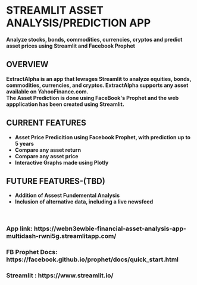 <h1> <b> STREAMLIT ASSET ANALYSIS/PREDICTION APP  </h1>
Analyze stocks, bonds, commodities, currencies, cryptos and predict asset prices using Streamlit and Facebook Prophet

<h2><b> OVERVIEW </b> </h2>
 ExtractAlpha is an app that levrages Streamlit to analyze equities, bonds, commodities, currencies, and cryptos. ExtractAlpha supports any asset available on YahooFinance.com.<br> <b>The Asset Prediction is done using FaceBook's Prophet and the web appplication has been created using Streamlit.
  <br>
 <h2><b> CURRENT FEATURES </h2>
 <ul style="Current Features:square;">
  <li>Asset Price Predicition using Facebook Prophet, with prediction up to 5 years </li>
  <li>Compare any asset return  </li>
  <li>Compare any asset price  </li>
  <li>Interactive Graphs made using Plotly </li>
</ul>
<h2><b> FUTURE FEATURES-(TBD) </h2>
 <ul style="FUTURE Features:square;">
  <li>Addition of Assest Fundemental Analysis </li>
  <li>Inclusion of alternative data, including a live newsfeed </li>
</ul>

<br>


<h3> App link: https://webn3ewbie-financial-asset-analysis-app-multidash-rwni5g.streamlitapp.com/ </h3>

<h3> FB Prophet Docs: https://facebook.github.io/prophet/docs/quick_start.html </h3>

<h3> Streamlit : https://www.streamlit.io/ </h3>
